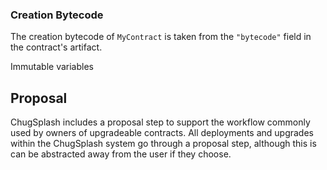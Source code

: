 ### Creation Bytecode

The creation bytecode of `MyContract` is taken from the `"bytecode"` field in the contract's artifact.



Immutable variables



## Proposal

ChugSplash includes a proposal step to support the workflow commonly used by owners of upgradeable contracts. All deployments and upgrades within the ChugSplash system go through a proposal step, although this is can be abstracted away from the user if they choose.
